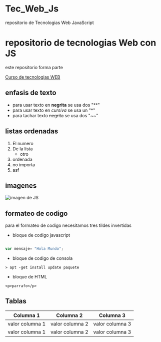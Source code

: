 # Tec_Web_Js
repositorio de Tecnologias Web JavaScript
# repositorio de tecnologias Web con JS
 este repositorio forma parte 
 
 [Curso de tecnologias WEB](https://github.com/adrianeguez/Tec_Web_Js_2016_B)
 
 ## enfasis de texto 
 * para usar texto en **negrita** se usa dos "**"
 * para usar texto en *cursiva* se usa un "*"
 * para tachar texto  ~~negrita~~ se usa dos "~~"
 
 ## listas ordenadas
 
 1. El numero 
 2. De la lista
    * otro
 3. ordenada
 4. no importa
 5. asf
 
 
 ## imagenes
 
 ![imagen de JS](http://costaricajs.co/img/CostaRicaJS-Sloth.png "javascript")
 
 
 ## formateo de codigo
 
 para el formateo de codigo necesitamos tres tildes invertidas
 
 * bloque de codigo javascript
 ```javascript
 
 var mensaje= "Hola Mundo";
 ```
 
 * bloque de codigo de consola
 
 ```
 > apt -get install update paquete
 ```
 
 * bloque de HTML
 
 ```
 <p>parrafo</p>
 
 ```
 
 
 ## Tablas 
 
 |Columna 1|Columna 2|Columna 3|
 |-|-|-|
 |valor columna 1|valor columna 2|valor columna 3|
 |valor columna 1|valor columna 2|valor columna 3|
